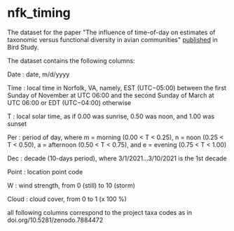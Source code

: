 # nfk_timing
The dataset for the paper "The influence of time-of-day on estimates of taxonomic versus functional diversity in avian communities" [published](https://doi.org/10.1080/00063657.2023.2298661) in Bird Study.

The dataset contains the following columns:

Date : date, m/d/yyyy

Time : local time in Norfolk, VA, namely, EST (UTC−05:00) between the first Sunday of November at UTC 06:00 and the second Sunday of March at UTC 06:00 or EDT (UTC−04:00) otherwise

T : local solar time, as if 0.00 was sunrise, 0.50 was noon, and 1.00 was sunset

Per : period of day, where m = morning (0.00 < T < 0.25), n = noon (0.25 < T < 0.50), a = afternoon (0.50 < T < 0.75), and e = evening (0.75 < T < 1.00)

Dec : decade (10-days period), where 3/1/2021...3/10/2021 is the 1st decade

Point : location point code

W : wind strength, from 0 (still) to 10 (storm)

Cloud : cloud cover, from 0 to 1 (x 100 %)

all following columns correspond to the project taxa codes as in doi.org/10.5281/zenodo.7884472
